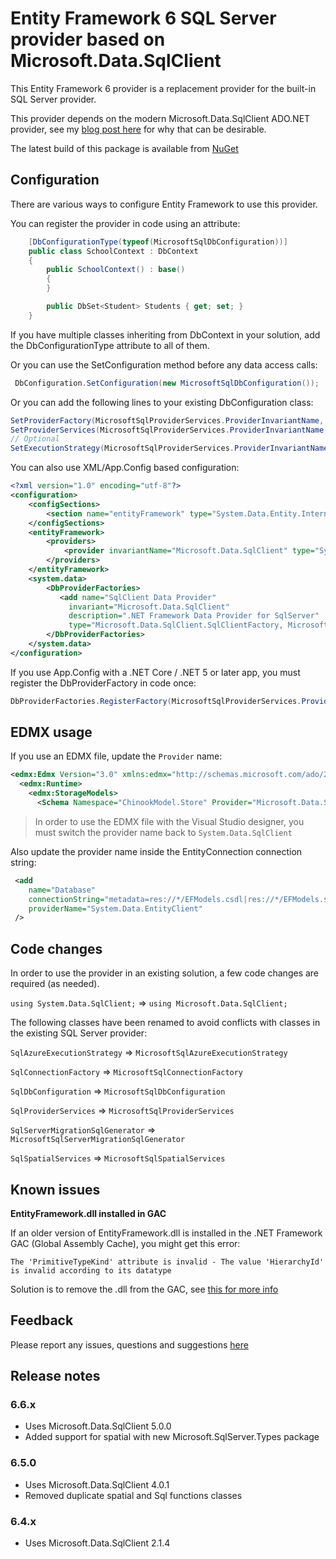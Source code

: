 # Entity Framework 6 SQL Server provider based on Microsoft.Data.SqlClient

This Entity Framework 6 provider is a replacement provider for the built-in SQL Server provider. 

This provider depends on the modern Microsoft.Data.SqlClient ADO.NET provider, see my [blog post here](https://erikej.github.io/ef6/sqlserver/2021/08/08/ef6-microsoft-data-sqlclient.html) for why that can be desirable.

The latest build of this package is available from [NuGet](https://www.nuget.org/packages/ErikEJ.EntityFramework.SqlServer/)

## Configuration

There are various ways to configure Entity Framework to use this provider.

You can register the provider in code using an attribute:

````csharp
    [DbConfigurationType(typeof(MicrosoftSqlDbConfiguration))]
    public class SchoolContext : DbContext
    {
        public SchoolContext() : base()
        {
        }

        public DbSet<Student> Students { get; set; }
    }
````
If you have multiple classes inheriting from DbContext in your solution, add the DbConfigurationType attribute to all of them.

Or you can use the SetConfiguration method before any data access calls:
````csharp
 DbConfiguration.SetConfiguration(new MicrosoftSqlDbConfiguration());
````
Or you can add the following lines to your existing DbConfiguration class:
````csharp
SetProviderFactory(MicrosoftSqlProviderServices.ProviderInvariantName, Microsoft.Data.SqlClient.SqlClientFactory.Instance);
SetProviderServices(MicrosoftSqlProviderServices.ProviderInvariantName, MicrosoftSqlProviderServices.Instance);
// Optional
SetExecutionStrategy(MicrosoftSqlProviderServices.ProviderInvariantName, () => new MicrosoftSqlAzureExecutionStrategy());
````
You can also use XML/App.Config based configuration:

````xml
<?xml version="1.0" encoding="utf-8"?>
<configuration>
    <configSections>
        <section name="entityFramework" type="System.Data.Entity.Internal.ConfigFile.EntityFrameworkSection, EntityFramework, Version=6.0.0.0, Culture=neutral, PublicKeyToken=b77a5c561934e089" requirePermission="false" />    
    </configSections>
    <entityFramework>
        <providers>		
            <provider invariantName="Microsoft.Data.SqlClient" type="System.Data.Entity.SqlServer.MicrosoftSqlProviderServices, ErikEJ.EntityFramework.SqlServer" />
        </providers>
    </entityFramework>
    <system.data>
        <DbProviderFactories>
           <add name="SqlClient Data Provider"
             invariant="Microsoft.Data.SqlClient"
             description=".NET Framework Data Provider for SqlServer"
             type="Microsoft.Data.SqlClient.SqlClientFactory, Microsoft.Data.SqlClient" />
        </DbProviderFactories>
    </system.data>
</configuration>
````
If you use App.Config with a .NET Core / .NET 5 or later app, you must register the DbProviderFactory in code once:

````csharp
DbProviderFactories.RegisterFactory(MicrosoftSqlProviderServices.ProviderInvariantName, Microsoft.Data.SqlClient.SqlClientFactory.Instance);
````

## EDMX usage

If you use an EDMX file, update the `Provider` name:

````xml
<edmx:Edmx Version="3.0" xmlns:edmx="http://schemas.microsoft.com/ado/2009/11/edmx">
  <edmx:Runtime>
    <edmx:StorageModels>
      <Schema Namespace="ChinookModel.Store" Provider="Microsoft.Data.SqlClient" >
````

> In order to use the EDMX file with the Visual Studio designer, you must switch the provider name back to `System.Data.SqlClient`

Also update the provider name inside the EntityConnection connection string:

````xml
 <add 
    name="Database" 
    connectionString="metadata=res://*/EFModels.csdl|res://*/EFModels.ssdl|res://*/EFModels.msl;provider=Microsoft.Data.SqlClient;provider connection string=&quot;data source=server;initial catalog=mydb;integrated security=True;persist security info=True;" 
    providerName="System.Data.EntityClient" 
 />
````

## Code changes

In order to use the provider in an existing solution, a few code changes are required (as needed).

`using System.Data.SqlClient;` => `using Microsoft.Data.SqlClient;`

The following classes have been renamed to avoid conflicts with classes in the existing SQL Server provider:

`SqlAzureExecutionStrategy` => `MicrosoftSqlAzureExecutionStrategy`

`SqlConnectionFactory` => `MicrosoftSqlConnectionFactory`

`SqlDbConfiguration` => `MicrosoftSqlDbConfiguration`

`SqlProviderServices` => `MicrosoftSqlProviderServices`

`SqlServerMigrationSqlGenerator` => `MicrosoftSqlServerMigrationSqlGenerator`

`SqlSpatialServices` => `MicrosoftSqlSpatialServices`

## Known issues

**EntityFramework.dll installed in GAC**

If an older version of EntityFramework.dll is installed in the .NET Framework GAC (Global Assembly Cache), you might get this error:

`The 'PrimitiveTypeKind' attribute is invalid - The value 'HierarchyId' is invalid according to its datatype`

Solution is to remove the .dll from the GAC, see [this for more info](https://github.com/ErikEJ/EntityFramework6PowerTools/issues/93#issuecomment-1063269072)

## Feedback

Please report any issues, questions and suggestions [here](https://github.com/ErikEJ/EntityFramework6PowerTools/issues)

## Release notes

### 6.6.x

- Uses Microsoft.Data.SqlClient 5.0.0
- Added support for spatial with new Microsoft.SqlServer.Types package

### 6.5.0

- Uses Microsoft.Data.SqlClient 4.0.1
- Removed duplicate spatial and Sql functions classes

### 6.4.x

- Uses Microsoft.Data.SqlClient 2.1.4